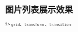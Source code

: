 # 图片列表展示效果

?> `grid`、`transform` 、`transition`

<vuep template="#demo1" class="full-page"></vuep>
<script v-pre type="text/x-template" id="demo1">
<style>
  .main-cons{
    background: #F7F5F2;
    padding:100px 0;
  }
  .container{
    width: 80%;
    margin: 0 auto;
    display: grid;
    grid-template-columns: auto auto auto;
    grid-gap: 60px;
  }
  .container .item{
    position: relative;
    transform: skew(-10deg);
    transition: all 0.25s;
  }
  
  .container .item .card{
    height: 200px;
    background: #808080;
    border-radius: 40px;
    overflow: hidden;
    position: relative;
    transition: all 0.25s;
  }
  .container .item::before{
    content: "";
    position: absolute;
    left: 0;
    top: 0;
    z-index: -1;
    width: calc(100% - 10px);
    height: calc(100% - 10px);
    border-radius: 40px;
    opacity: 0;
    border: 2px solid #373f51;
    transition: all 0.5s 0.05s; 
  }
  .container .item .card::after{
    content: " ";
    display: block;
    position: absolute;
    left: 0;
    top: 0;
    background: url("http://img.hb.aicdn.com/3f8e4597fdfba9da223f56301bc59a22692d972b112463-N0jS1j_fw658") no-repeat;
    background-size:cover;
    background-blend-mode: screen; 
    width: 100%;
    height: 100%;
    z-index: 2; 
    transform: skew(10deg) scale(1.2);
    transition:all 0.2s;
    background-color: #373f51;
  }

  .container .item:hover::before{
    transform: translate(10px,10px);
    opacity: 1;
  }
  .container .item:hover .card::after{
    background-blend-mode: normal;
  }
  .container .item:hover .card{
    transform: translate(-10px,-10px);
  }
</style>
<template>
<div class="main-cons">
  <div class="container">
    <div class="item">
      <div class="card">
      </div>
    </div>
    <div class="item">
      <div class="card">
      </div>
    </div>
    <div class="item">
      <div class="card">
      </div>
    </div>
    <div class="item">
      <div class="card">
      </div>
    </div>
    <div class="item">
      <div class="card">
      </div>
    </div>
    <div class="item">
      <div class="card">
      </div>
    </div>
    <div class="item">
      <div class="card">
      </div>
    </div>
    <div class="item">
      <div class="card">
      </div>
    </div>
    <div class="item">
      <div class="card">
      </div>
    </div>
  </div>
</div>
</template>
<script></script>
</script>